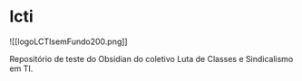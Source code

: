 # lcti

![[logoLCTIsemFundo200.png]]

Repositório de teste do Obsidian do coletivo Luta de Classes e Sindicalismo em TI.